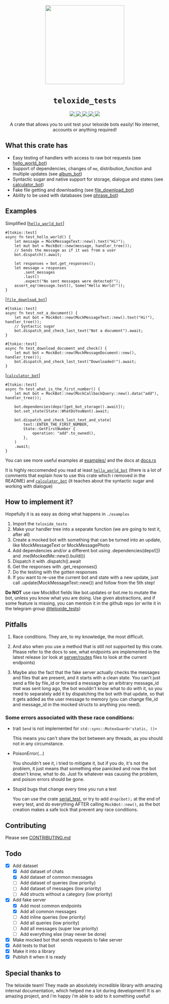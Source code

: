 <div align="center">
  <img src="https://github.com/user-attachments/assets/627beca8-5852-4c70-97e0-5f4fcb5e2040" width="250"/>
  <h1><code>teloxide_tests</code></h1>
  <a href="https://docs.rs/teloxide_tests/">
    <img src="https://docs.rs/teloxide_tests/badge.svg">
  </a>
  <a href="https://github.com/LasterAlex/teloxide_tests/actions">
    <img src="https://github.com/LasterAlex/teloxide_tests/workflows/Continuous%20integration/badge.svg">
  </a>
  <a href="https://crates.io/crates/teloxide_tests">
    <img src="https://img.shields.io/crates/v/teloxide_tests.svg">
  </a>
  <a href="https://github.com/teloxide/teloxide">
    <img src="https://img.shields.io/badge/teloxide%20version-0.13.0-green">
  </a>
  <a href="https://t.me/teloxide_tests">
    <img src="https://img.shields.io/badge/support-t.me%2Fteloxide__tests-blueviolet">
  </a>

  A crate that allows you to unit test your teloxide bots easily! No internet, accounts or anything required!
</div>

## What this crate has

- Easy testing of handlers with access to raw bot requests (see [hello_world_bot](https://github.com/LasterAlex/teloxide_tests/blob/master/examples/hello_world_bot/src/main.rs))
- Support of dependencies, changes of `me`, distribution_function and multiple updates (see [album_bot](https://github.com/LasterAlex/teloxide_tests/blob/master/examples/album_bot/src/main.rs))
- Syntactic sugar and native support for storage, dialogue and states (see [calculator_bot](https://github.com/LasterAlex/teloxide_tests/blob/master/examples/calculator_bot/src/tests.rs))
- Fake file getting and downloading (see [file_download_bot](https://github.com/LasterAlex/teloxide_tests/blob/master/examples/file_download_bot/src/main.rs))
- Ability to be used with databases (see [phrase_bot](https://github.com/LasterAlex/teloxide_tests/blob/master/examples/phrase_bot/src/main.rs))

## Examples

Simplified [[`hello_world_bot`]](https://github.com/LasterAlex/teloxide_tests/blob/master/examples/hello_world_bot/src/main.rs)
```rust,ignore
#[tokio::test]
async fn test_hello_world() {
    let message = MockMessageText::new().text("Hi!");
    let mut bot = MockBot::new(message, handler_tree());
    // Sends the message as if it was from a user
    bot.dispatch().await;  

    let responses = bot.get_responses();
    let message = responses
        .sent_messages
        .last()
        .expect("No sent messages were detected!");
    assert_eq!(message.text(), Some("Hello World!"));
}
```

[[`file_download_bot`]](https://github.com/LasterAlex/teloxide_tests/blob/master/examples/file_download_bot/src/main.rs)
```rust,ignore
#[tokio::test]
async fn test_not_a_document() {
    let mut bot = MockBot::new(MockMessageText::new().text("Hi!"), handler_tree());
    // Syntactic sugar
    bot.dispatch_and_check_last_text("Not a document").await;
}

#[tokio::test]
async fn test_download_document_and_check() {
    let mut bot = MockBot::new(MockMessageDocument::new(), handler_tree());
    bot.dispatch_and_check_last_text("Downloaded!").await;
}
```

[[`calculator_bot`]](https://github.com/LasterAlex/teloxide_tests/blob/master/examples/calculator_bot/src/tests.rs)
```rust,ignore
#[tokio::test]
async fn test_what_is_the_first_number() {
    let mut bot = MockBot::new(MockCallbackQuery::new().data("add"), handler_tree());

    bot.dependencies(deps![get_bot_storage().await]);
    bot.set_state(State::WhatDoYouWant).await;

    bot.dispatch_and_check_last_text_and_state(
        text::ENTER_THE_FIRST_NUMBER,
        State::GetFirstNumber {
            operation: "add".to_owned(),
        },
    )
    .await;
}
```

You can see more useful examples at [examples/](https://github.com/LasterAlex/teloxide_tests/tree/master/examples) and the docs at [docs.rs](https://docs.rs/teloxide_tests)

It is highly reccomended you read at least [`hello_world_bot`](https://github.com/LasterAlex/teloxide_tests/blob/master/examples/hello_world_bot/src/main.rs) (there is a lot of comments that explain how to use this crate which i removed in the README) and [`calculator_bot`](https://github.com/LasterAlex/teloxide_tests/blob/master/examples/calculator_bot/src/tests.rs) (it teaches about the syntactic sugar and working with dialogue)

## How to implement it?

Hopefully it is as easy as doing what happens in `./examples`

1. Import the `teloxide_tests`
2. Make your handler tree into a separate function (we are going to test it, after all)
3. Create a mocked bot with something that can be turned into an update, like MockMessageText or MockMessagePhoto
4. Add dependencies and/or a different bot using .dependencies(deps![]) and .me(MockedMe::new().build())
5. Dispatch it with .dispatch().await
6. Get the responses with .get_responses()
7. Do the testing with the gotten responses
8. If you want to re-use the current bot and state with a new update, just call .update(MockMessageText::new()) and follow from the 5th step!

**Do NOT** use raw MockBot fields like bot.updates or bot.me to mutate the bot, unless you know what you are doing. Use given abstractions, and if some feature is missing, you can mention it in the github repo (or write it in the telegram group [@teloxide_tests](https://t.me/teloxide_tests))

## Pitfalls

1. Race conditions. They are, to my knowledge, the most difficult.

2. And also when you use a method that is still not supported by this crate. Please refer to the docs to see, what endpoints are implemented in the latest release (or look at [server/routes](https://github.com/LasterAlex/teloxide_tests/tree/master/teloxide_tests/src/server/routes) files to look at the current endpoints)

3. Maybe also the fact that the fake server actually checks the messages and files that are present, and it starts with a clean state. You can't just send a file by file_id or forward a message by an arbitrary message_id that was sent long ago, the bot wouldn't know what to do with it, so you need to separately add it by dispatching the bot with that update, so that it gets added as the user message to memory (you can change file_id and message_id in the mocked structs to anything you need).

### Some errors associated with these race conditions:

- trait `Send` is not implemented for `std::sync::MutexGuard<'static, ()>`

  This means you can't share the bot between any threads, as you should not in any circumstance.

- PoisonError(...)

  You shouldn't see it, i tried to mitigate it, but if you do, it's not the problem, it just means that something else panicked and now the bot doesn't know, what to do. Just fix whatever was causing the problem, and poison errors should be gone.

- Stupid bugs that change every time you run a test

  You can use the crate [serial_test](https://crates.io/crates/serial_test), or try to add `drop(bot);` at the end of every test, and do everything AFTER calling `MockBot::new()`, as the bot creation makes a safe lock that prevent any race conditions.

## Contributing

Please see [CONTRIBUTING.md](https://github.com/LasterAlex/teloxide_tests/blob/master/CONTRIBUTING.md)

## Todo

- [x] Add dataset
  - [x] Add dataset of chats
  - [x] Add dataset of common messages
  - [ ] Add dataset of queries (low priority)
  - [ ] Add dataset of messages (low priority)
  - [ ] Add structs without a category (low priority)
- [x] Add fake server
  - [x] Add most common endpoints
  - [x] Add all common messages
  - [ ] Add inline queries (low priority)
  - [ ] Add all queries (low priority)
  - [ ] Add all messages (super low priority)
  - [ ] Add everything else (may never be done)
- [x] Make mocked bot that sends requests to fake server
- [x] Add tests to that bot
- [x] Make it into a library
- [x] Publish it when it is ready

## Special thanks to

The teloxide team! They made an absolutely incredible library with amazing internal documentation, which helped me a lot during development! It is an amazing project, and i'm happy i'm able to add to it something useful!
